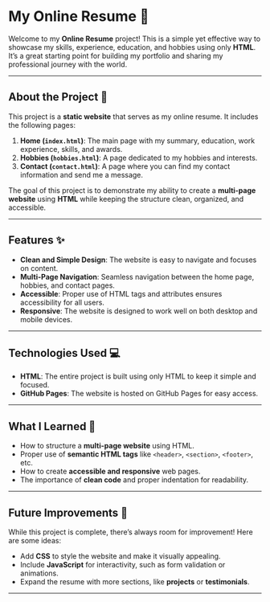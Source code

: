 # My Online Resume 👋

Welcome to my **Online Resume** project! This is a simple yet effective way to showcase my skills, experience, education, and hobbies using only **HTML**. It’s a great starting point for building my portfolio and sharing my professional journey with the world.

---

## About the Project 📄

This project is a **static website** that serves as my online resume. It includes the following pages:
1. **Home (`index.html`)**: The main page with my summary, education, work experience, skills, and awards.
2. **Hobbies (`hobbies.html`)**: A page dedicated to my hobbies and interests.
3. **Contact (`contact.html`)**: A page where you can find my contact information and send me a message.

The goal of this project is to demonstrate my ability to create a **multi-page website** using **HTML** while keeping the structure clean, organized, and accessible.

---

## Features ✨

- **Clean and Simple Design**: The website is easy to navigate and focuses on content.
- **Multi-Page Navigation**: Seamless navigation between the home page, hobbies, and contact pages.
- **Accessible**: Proper use of HTML tags and attributes ensures accessibility for all users.
- **Responsive**: The website is designed to work well on both desktop and mobile devices.

---

## Technologies Used 💻

- **HTML**: The entire project is built using only HTML to keep it simple and focused.
- **GitHub Pages**: The website is hosted on GitHub Pages for easy access.

---

## What I Learned 🧠

- How to structure a **multi-page website** using HTML.
- Proper use of **semantic HTML tags** like `<header>`, `<section>`, `<footer>`, etc.
- How to create **accessible and responsive** web pages.
- The importance of **clean code** and proper indentation for readability.

---

## Future Improvements 🚀

While this project is complete, there’s always room for improvement! Here are some ideas:
- Add **CSS** to style the website and make it visually appealing.
- Include **JavaScript** for interactivity, such as form validation or animations.
- Expand the resume with more sections, like **projects** or **testimonials**.
---























